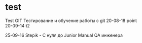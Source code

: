 # test
Test GIT
Тестирование и обучение работы с git
20-08-18 point  
20-09-14 t2

25-09-16 Stepik - С нуля до Junior Manual QA инженера
